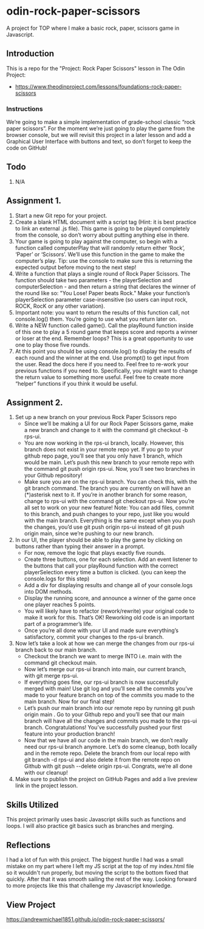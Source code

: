 # odin-rock-paper-scissors

A project for TOP where I make a basic rock, paper, scissors game in Javascript.

## Introduction

This is a repo for the "Project: Rock Paper Scissors" lesson in The Odin Project:

- https://www.theodinproject.com/lessons/foundations-rock-paper-scissors

### Instructions

We’re going to make a simple implementation of grade-school classic “rock paper scissors”. For the moment we’re just going to play the game from the browser console, but we will revisit this project in a later lesson and add a Graphical User Interface with buttons and text, so don’t forget to keep the code on GitHub!

## Todo

1. N/A

## Assignment 1.

1. Start a new Git repo for your project.
2. Create a blank HTML document with a script tag (Hint: it is best practice to link an external .js file). This game is going to be played completely from the console, so don’t worry about putting anything else in there.
3. Your game is going to play against the computer, so begin with a function called computerPlay that will randomly return either ‘Rock’, ‘Paper’ or ‘Scissors’. We’ll use this function in the game to make the computer’s play. Tip: use the console to make sure this is returning the expected output before moving to the next step!
4. Write a function that plays a single round of Rock Paper Scissors. The function should take two parameters - the playerSelection and computerSelection - and then return a string that declares the winner of the round like so: "You Lose! Paper beats Rock." Make your function’s playerSelection parameter case-insensitive (so users can input rock, ROCK, RocK or any other variation).
5. Important note: you want to return the results of this function call, not console.log() them. You’re going to use what you return later on.
6. Write a NEW function called game(). Call the playRound function inside of this one to play a 5 round game that keeps score and reports a winner or loser at the end. Remember loops? This is a great opportunity to use one to play those five rounds.
7. At this point you should be using console.log() to display the results of each round and the winner at the end. Use prompt() to get input from the user. Read the docs here if you need to. Feel free to re-work your previous functions if you need to. Specifically, you might want to change the return value to something more useful. Feel free to create more “helper” functions if you think it would be useful.

## Assignment 2.

1. Set up a new branch on your previous Rock Paper Scissors repo
    * Since we’ll be making a UI for our Rock Paper Scissors game, make a new branch and change to it with the command git checkout -b rps-ui.
    * You are now working in the rps-ui branch, locally. However, this branch does not exist in your remote repo yet. If you go to your github repo page, you’ll see that you only have 1 branch, which would be main. Let’s push this new branch to your remote repo with the command git push origin rps-ui. Now, you’ll see two branches in your Github repository!
    * Make sure you are on the rps-ui branch. You can check this, with the git branch command. The branch you are currently on will have an (*)asterisk next to it. If you’re in another branch for some reason, change to rps-ui with the command git checkout rps-ui. Now you’re all set to work on your new feature! Note: You can add files, commit to this branch, and push changes to your repo, just like you would with the main branch. Everything is the same except when you push the changes, you’d use git push origin rps-ui instead of git push origin main, since we’re pushing to our new branch.
2. In our UI, the player should be able to play the game by clicking on buttons rather than typing their answer in a prompt.
    * For now, remove the logic that plays exactly five rounds.
    * Create three buttons, one for each selection. Add an event listener to the buttons that call your playRound function with the correct playerSelection every time a button is clicked. (you can keep the console.logs for this step)
    * Add a div for displaying results and change all of your console.logs into DOM methods.
    * Display the running score, and announce a winner of the game once one player reaches 5 points.
    * You will likely have to refactor (rework/rewrite) your original code to make it work for this. That’s OK! Reworking old code is an important part of a programmer’s life.
    * Once you’re all done with your UI and made sure everything’s satisfactory, commit your changes to the rps-ui branch.
3. Now let’s take a look at how we can merge the changes from our rps-ui branch back to our main branch.
    * Checkout the branch we want to merge INTO i.e. main with the command git checkout main.
    * Now let’s merge our rps-ui branch into main, our current branch, with git merge rps-ui.
    * If everything goes fine, our rps-ui branch is now successfully merged with main! Use git log and you’ll see all the commits you’ve made to your feature branch on top of the commits you made to the main branch. Now for our final step!
    * Let’s push our main branch into our remote repo by running git push origin main . Go to your Github repo and you’ll see that our main branch will have all the changes and commits you made to the rps-ui branch. Congratulations! You’ve successfully pushed your first feature into your production branch!
    * Now that we have all our code in the main branch, we don’t really need our rps-ui branch anymore. Let’s do some cleanup, both locally and in the remote repo. Delete the branch from our local repo with git branch -d rps-ui and also delete it from the remote repo on Github with git push --delete origin rps-ui. Congrats, we’re all done with our cleanup!
4. Make sure to publish the project on GitHub Pages and add a live preview link in the project lesson.

## Skills Utilized

This project primarily uses basic Javascript skills such as functions and loops. I will also practice git basics such as branches and merging.

## Reflections

I had a lot of fun with this project. The biggest hurdle I had was a small mistake on my part where I left my JS script at the top of my index.html file so it wouldn't run properly, but moving the script to the bottom fixed that quickly. After that it was smooth sailing the rest of the way. Looking forward to more projects like this that challenge my Javascript knowledge.

## View Project
https://andrewmichael1851.github.io/odin-rock-paper-scissors/
